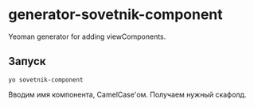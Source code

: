 # generator-sovetnik-component
Yeoman generator for adding viewComponents.

## Запуск
```yo sovetnik-component```

Вводим имя компонента, CamelCase'ом. Получаем нужный скафолд.
